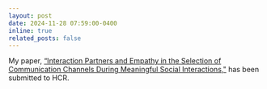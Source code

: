 ```yaml
---
layout: post
date: 2024-11-28 07:59:00-0400
inline: true
related_posts: false
---
```


My paper, [“Interaction Partners and Empathy in the Selection of
Communication Channels During Meaningful Social Interactions,"](https://osf.io/preprints/psyarxiv/ty68s?view_only=) has been submitted to HCR.

